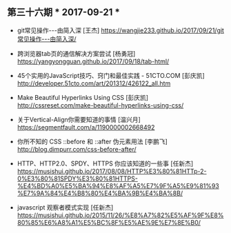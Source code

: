 ## 第三十六期 * 2017-09-21 *

- git常见操作---由简入深 [王杰]
https://wangjie233.github.io/2017/09/21/git常见操作---由简入深/

- 跨浏览器tab页的通信解决方案尝试 [杨勇冠]
https://yangyongguan.github.io/2017/09/18/tab-html/

- 45个实用的JavaScript技巧、窍门和最佳实践 - 51CTO.COM [彭庆凯]
http://developer.51cto.com/art/201312/426122_all.htm

- Make Beautiful Hyperlinks Using CSS [彭庆凯]
http://cssreset.com/make-beautiful-hyperlinks-using-css/

- 关于Vertical-Align你需要知道的事情 [温兴月]
https://segmentfault.com/a/1190000002668492

- 你所不知的 CSS ::before 和 ::after 伪元素用法 [李鹏飞]
http://blog.dimpurr.com/css-before-after/

- HTTP、HTTP2.0、SPDY、HTTPS 你应该知道的一些事 [任新杰]
https://musishui.github.io/2017/08/08/HTTP%E3%80%81HTTp-2-0%E3%80%81SPDY%E3%80%81HTTPS-%E4%BD%A0%E5%BA%94%E8%AF%A5%E7%9F%A5%E9%81%93%E7%9A%84%E4%B8%80%E4%BA%9B%E4%BA%8B/

- javascript 观察者模式实现 [任新杰]
https://musishui.github.io/2015/11/26/%E8%A7%82%E5%AF%9F%E8%80%85%E6%A8%A1%E5%BC%8F%E5%AE%9E%E7%8E%B0/



